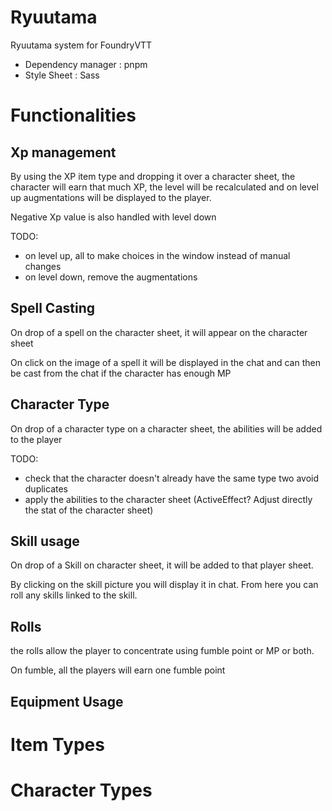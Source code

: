 # Ryuutama

Ryuutama system for FoundryVTT

- Dependency manager : pnpm
- Style Sheet : Sass

# Functionalities

## Xp management

By using the XP item type and dropping it over a character sheet, the character will earn that much XP, the level will be recalculated and on level up augmentations will be displayed to the player.

Negative Xp value is also handled with level down

TODO:

- on level up, all to make choices in the window instead of manual changes
- on level down, remove the augmentations

## Spell Casting

On drop of a spell on the character sheet, it will appear on the character sheet

On click on the image of a spell it will be displayed in the chat and can then be cast from the chat if the character has enough MP

## Character Type

On drop of a character type on a character sheet, the abilities will be added to the player

TODO:

- check that the character doesn't already have the same type two avoid duplicates
- apply the abilities to the character sheet (ActiveEffect? Adjust directly the stat of the character sheet)

## Skill usage

On drop of a Skill on character sheet, it will be added to that player sheet.

By clicking on the skill picture you will display it in chat. From here you can roll any skills linked to the skill.

## Rolls

the rolls allow the player to concentrate using fumble point or MP or both.

On fumble, all the players will earn one fumble point

## Equipment Usage

# Item Types

# Character Types
